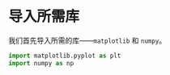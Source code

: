 # 导入所需库

我们首先导入所需的库——`matplotlib` 和 `numpy`。

```python
import matplotlib.pyplot as plt
import numpy as np
```
